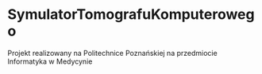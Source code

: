 # SymulatorTomografuKomputerowego
Projekt realizowany na Politechnice Poznańskiej na przedmiocie Informatyka w Medycynie
